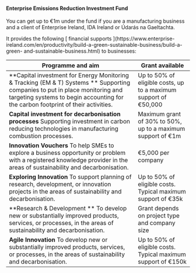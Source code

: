 ####  Enterprise Emissions Reduction Investment Fund

You can get up to €1m under the fund if you are a manufacturing business and a
client of Enterprise Ireland, IDA Ireland or Údarás na Gaeltachta.

It provides the following [ financial supports ](https://www.enterprise-
ireland.com/en/productivity/build-a-green-sustainable-business/build-a-green-
and-sustainable-business.html) to businesses:

**Programme and aim** |  **Grant available**  
---|---  
**Capital investment for Energy Monitoring & Tracking (EM & T) Systems ** Supporting companies to put in place monitoring and targeting systems to begin accounting for the carbon footprint of their activities.  |  Up to 50% of eligible costs, up to a maximum support of €50,000   
**Capital investment for decarbonisation processes** Supporting investment in carbon reducing technologies in manufacturing combustion processes.  |  Maximum grant of 30% to 50%, up to a maximum support of €1m   
**Innovation Vouchers** To help SMEs to explore a business opportunity or problem with a registered knowledge provider in the areas of sustainability and decarbonisation.  |  €5,000 per company   
**Exploring Innovation** To support planning of research, development, or innovation projects in the areas of sustainability and decarbonisation.  |  Up to 50% of eligible costs. Typical maximum support of €35k   
**Research & Development ** To develop new or substantially improved products, services, or processes, in the areas of sustainability and decarbonisation.  |  Grant depends on project type and company size   
**Agile Innovation** To develop new or substantially improved products, services, or processes, in the areas of sustainability and decarbonisation.  |  Up to 50% of eligible costs. Typical maximum support of €150k   
  